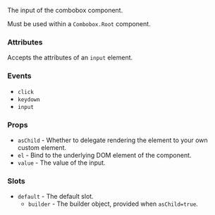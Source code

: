 The input of the combobox component.

Must be used within a `Combobox.Root` component.

### Attributes

Accepts the attributes of an `input` element.

### Events

- `click`
- `keydown`
- `input`

### Props

- `asChild` - Whether to delegate rendering the element to your own custom element.
- `el` - Bind to the underlying DOM element of the component.
- `value` - The value of the input.

### Slots

- `default` - The default slot.
  - `builder` - The builder object, provided when `asChild=true`.

<!-- @include(./example.md) -->
